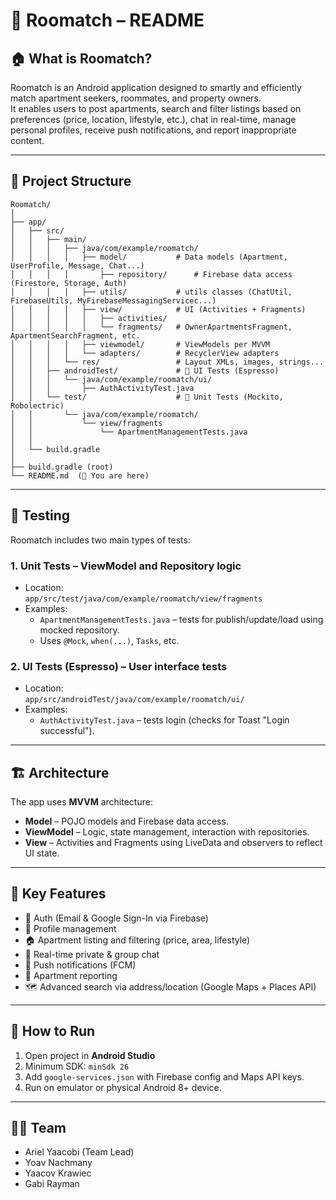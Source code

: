 # 📖 Roomatch – README

## 🏠 What is Roomatch?
Roomatch is an Android application designed to smartly and efficiently match apartment seekers, roommates, and property owners.  
It enables users to post apartments, search and filter listings based on preferences (price, location, lifestyle, etc.), chat in real-time, manage personal profiles, receive push notifications, and report inappropriate content.

---

## 📂 Project Structure

```plaintext
Roomatch/
│
├── app/
│   ├── src/
│   │   ├── main/
│   │   │   ├── java/com/example/roomatch/
│   │   │   │   ├── model/           # Data models (Apartment, UserProfile, Message, Chat...)
│   │   │   │       ├── repository/      # Firebase data access (Firestore, Storage, Auth)
│   │   │   │   ├── utils/           # utils classes (ChatUtil, FirebaseUtils, MyFirebaseMessagingServicec...)
│   │   │   │   ├── view/            # UI (Activities + Fragments)
│   │   │   │   │   ├── activities/ 
│   │   │   │   │   └── fragments/   # OwnerApartmentsFragment, ApartmentSearchFragment, etc.
│   │   │   │   ├── viewmodel/       # ViewModels per MVVM
│   │   │   │   └── adapters/        # RecyclerView adapters
│   │   │   └── res/                 # Layout XMLs, images, strings...
│   │   ├── androidTest/             # 🧪 UI Tests (Espresso)
│   │   │   └── java/com/example/roomatch/ui/
│   │   │       ├── AuthActivityTest.java
│   │   └── test/                    # 🧪 Unit Tests (Mockito, Robolectric)
│   │       └── java/com/example/roomatch/
│   │           └── view/fragments
│   │               └── ApartmentManagementTests.java
│   │
│   └── build.gradle
│
├── build.gradle (root)
└── README.md  (📌 You are here)
```

---

## 🧪 Testing

Roomatch includes two main types of tests:

### 1. **Unit Tests** – ViewModel and Repository logic
- Location:  
  `app/src/test/java/com/example/roomatch/view/fragments`
- Examples:
  - `ApartmentManagementTests.java` – tests for publish/update/load using mocked repository.
  - Uses `@Mock`, `when(...)`, `Tasks`, etc.

### 2. **UI Tests (Espresso)** – User interface tests
- Location:  
  `app/src/androidTest/java/com/example/roomatch/ui/`
- Examples:
  - `AuthActivityTest.java` – tests login (checks for Toast "Login successful").
---

## 🏗 Architecture
The app uses **MVVM** architecture:
- **Model** – POJO models and Firebase data access.
- **ViewModel** – Logic, state management, interaction with repositories.
- **View** – Activities and Fragments using LiveData and observers to reflect UI state.

---

## 📱 Key Features
- 🔑 Auth (Email & Google Sign-In via Firebase)
- 👤 Profile management
- 🏠 Apartment listing and filtering (price, area, lifestyle)
- 💬 Real-time private & group chat
- 📢 Push notifications (FCM)
- 🚩 Apartment reporting
- 🗺 Advanced search via address/location (Google Maps + Places API)

---

## 🚀 How to Run
1. Open project in **Android Studio**
2. Minimum SDK: `minSdk 26`
3. Add `google-services.json` with Firebase config and Maps API keys.
4. Run on emulator or physical Android 8+ device.

---

## 👨‍💻 Team
- Ariel Yaacobi (Team Lead)  
- Yoav Nachmany 
- Yaacov Krawiec
- Gabi Rayman

